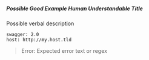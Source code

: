 ##### Possible Good Example Human Understandable Title

Possible verbal description

```
swagger: 2.0
host: http://my.host.tld
```

> Error: Expected error text or regex